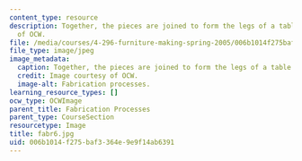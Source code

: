 ```yaml
---
content_type: resource
description: Together, the pieces are joined to form the legs of a table. Image courtesy
  of OCW.
file: /media/courses/4-296-furniture-making-spring-2005/006b1014f275baf3364e9e9f14ab6391_fabr6.jpg
file_type: image/jpeg
image_metadata:
  caption: Together, the pieces are joined to form the legs of a table.
  credit: Image courtesy of OCW.
  image-alt: Fabrication processes.
learning_resource_types: []
ocw_type: OCWImage
parent_title: Fabrication Processes
parent_type: CourseSection
resourcetype: Image
title: fabr6.jpg
uid: 006b1014-f275-baf3-364e-9e9f14ab6391
---
```


